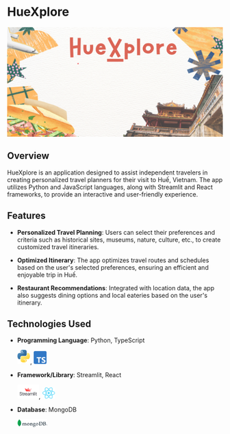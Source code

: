 # HueXplore
<img src="assests\bg.png" width=""/>

## Overview
HueXplore is an application designed to assist independent travelers in creating personalized travel planners for their visit to Huế, Vietnam. The app utilizes Python and JavaScript languages, along with Streamlit and React frameworks, to provide an interactive and user-friendly experience.

## Features
- **Personalized Travel Planning**: Users can select their preferences and criteria such as historical sites, museums, nature, culture, etc., to create customized travel itineraries.
  
- **Optimized Itinerary**: The app optimizes travel routes and schedules based on the user's selected preferences, ensuring an efficient and enjoyable trip in Huế.

- **Restaurant Recommendations**: Integrated with location data, the app also suggests dining options and local eateries based on the user's itinerary.

## Technologies Used
- **Programming Language**: Python, TypeScript


    <img src="assests\py.png" width="30"/>, <img src="assests\ts.png" width="30"/>

- **Framework/Library**: Streamlit, React

    <img src="assests\st.png" width="50"/>, <img src="assests\rct.png" width="30"/>


- **Database**: MongoDB

    <img src="assests\mg.png" width="70"/>

